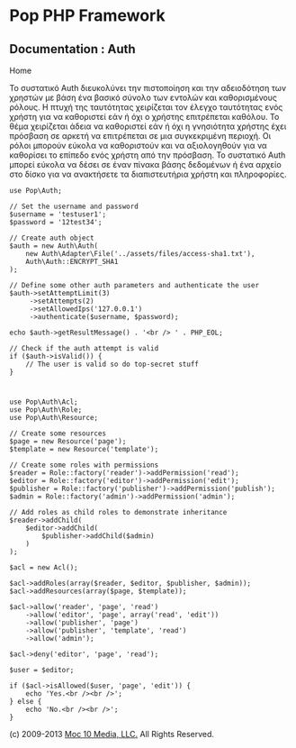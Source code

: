 Pop PHP Framework
=================

Documentation : Auth
--------------------

Home

Το συστατικό Auth διευκολύνει την πιστοποίηση και την αδειοδότηση των
χρηστών με βάση ένα βασικό σύνολο των εντολών και καθορισμένους ρόλους.
Η πτυχή της ταυτότητας χειρίζεται τον έλεγχο ταυτότητας ενός χρήστη για
να καθοριστεί εάν ή όχι ο χρήστης επιτρέπεται καθόλου. Το θέμα
χειρίζεται άδεια να καθοριστεί εάν ή όχι η γνησιότητα χρήστης έχει
πρόσβαση σε αρκετή να επιτρέπεται σε μια συγκεκριμένη περιοχή. Οι ρόλοι
μπορούν εύκολα να καθοριστούν και να αξιολογηθούν για να καθορίσει το
επίπεδο ενός χρήστη από την πρόσβαση. Το συστατικό Auth μπορεί εύκολα να
δέσει σε έναν πίνακα βάσης δεδομένων ή ένα αρχείο στο δίσκο για να
ανακτήσετε τα διαπιστευτήρια χρήστη και πληροφορίες.

    use Pop\Auth;

    // Set the username and password
    $username = 'testuser1';
    $password = '12test34';

    // Create auth object
    $auth = new Auth\Auth(
        new Auth\Adapter\File('../assets/files/access-sha1.txt'),
        Auth\Auth::ENCRYPT_SHA1
    );

    // Define some other auth parameters and authenticate the user
    $auth->setAttemptLimit(3)
         ->setAttempts(2)
         ->setAllowedIps('127.0.0.1')
         ->authenticate($username, $password);

    echo $auth->getResultMessage() . '<br /> ' . PHP_EOL;

    // Check if the auth attempt is valid
    if ($auth->isValid()) {
        // The user is valid so do top-secret stuff
    }

#
    use Pop\Auth\Acl;
    use Pop\Auth\Role;
    use Pop\Auth\Resource;

    // Create some resources
    $page = new Resource('page');
    $template = new Resource('template');

    // Create some roles with permissions
    $reader = Role::factory('reader')->addPermission('read');
    $editor = Role::factory('editor')->addPermission('edit');
    $publisher = Role::factory('publisher')->addPermission('publish');
    $admin = Role::factory('admin')->addPermission('admin');

    // Add roles as child roles to demonstrate inheritance
    $reader->addChild(
        $editor->addChild(
            $publisher->addChild($admin)
        )
    );

    $acl = new Acl();

    $acl->addRoles(array($reader, $editor, $publisher, $admin));
    $acl->addResources(array($page, $template));

    $acl->allow('reader', 'page', 'read')
        ->allow('editor', 'page', array('read', 'edit'))
        ->allow('publisher', 'page')
        ->allow('publisher', 'template', 'read')
        ->allow('admin');

    $acl->deny('editor', 'page', 'read');

    $user = $editor;

    if ($acl->isAllowed($user, 'page', 'edit')) {
        echo 'Yes.<br /><br />';
    } else {
        echo 'No.<br /><br />';
    }

\(c) 2009-2013 [Moc 10 Media, LLC.](http://www.moc10media.com) All
Rights Reserved.
